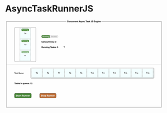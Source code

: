# AsyncTaskRunnerJS

![AsyncTaskRunner](https://github.com/morevolk-latei/AsyncTaskRunnerJS/blob/main/product-demo/AsyncTaskRunnerSS.png?raw=true)
